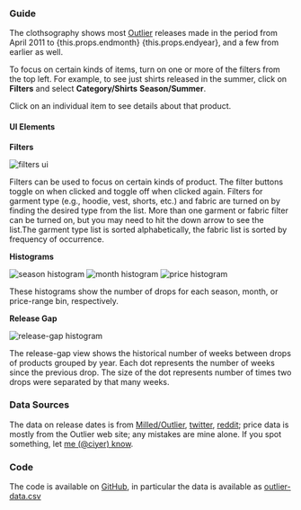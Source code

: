 ### Guide

The clothsography shows most [Outlier](http://www.outlier.cc) releases made in the period from April 2011 to {this.props.endmonth} {this.props.endyear}, and a few from earlier as well.

To focus on certain kinds of items, turn on one or more of the filters from the top left. For example, to see just shirts released in the summer, click on **Filters** and select **Category/Shirts** **Season/Summer**.

Click on an individual item to see details about that product.

#### UI Elements

**Filters**

![filters ui](/images/filters.png)

Filters can be used to focus on certain kinds of product. The filter buttons toggle on when clicked and toggle off when clicked again. Filters for garment type (e.g., hoodie, vest, shorts, etc.) and fabric are turned on by finding the desired type from the list. More than one garment or fabric filter can be turned on, but you may need to hit the down arrow to see the list.The garment type list is sorted alphabetically, the fabric list is sorted by frequency of occurrence.

**Histograms**

![season histogram](/images/season.png) ![month histogram](/images/month.png) ![price histogram](/images/price.png)

These histograms show the number of drops for each season, month, or price-range bin, respectively.

**Release Gap**

![release-gap histogram](/images/release-gap.png)

The release-gap view shows the historical number of weeks between drops of products grouped by year. Each dot represents the number of weeks since the previous drop. The size of the dot represents number of times two drops were separated by that many weeks.


### Data Sources

The data on release dates is from [Milled/Outlier](http://milled.com/outlier), [twitter](https://twitter.com/outlier), [reddit](https://reddit.com/r/outlier); price data is mostly from the Outlier web site; any mistakes are mine alone. If you spot something, let [me (@ciyer) know](https://twitter.com/ciyer).

### Code
The code is available on [GitHub](https://github.com/ciyer/outlier), in particular the data is available as [outlier-data.csv](https://github.com/ciyer/outlier/blob/master/public/outlier-data.csv)

